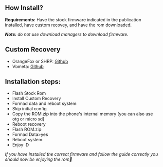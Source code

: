 ## How Install?

**Requirements:** Have the stock firmware indicated in the publication installed, have custom recovey, and have the rom downloaded.

_**Note:** do not use download managers to download firmware._

## Custom Recovery

* OrangeFox or SHRP: [Github](https://github.com/Vaz15k/android_device_samsung_a54x)
* Vbmeta: [Github](https://github.com/Vaz15k/proprietary_vendor_samsung_a54x)

## Installation steps:

* Flash Stock Rom
* Install Custom Recovery
* Formad data and reboot system
* Skip initial config
* Copy the ROM.zip into the phone's internal memory [you can also use otg or micro sd]
* Reboot recovery
* Flash ROM.zip
* Formad Data>yes
* Reboot system
* Enjoy :D

_If you have installed the correct firmware and follow the guide correctly you should now be enjoying the rom💫_
